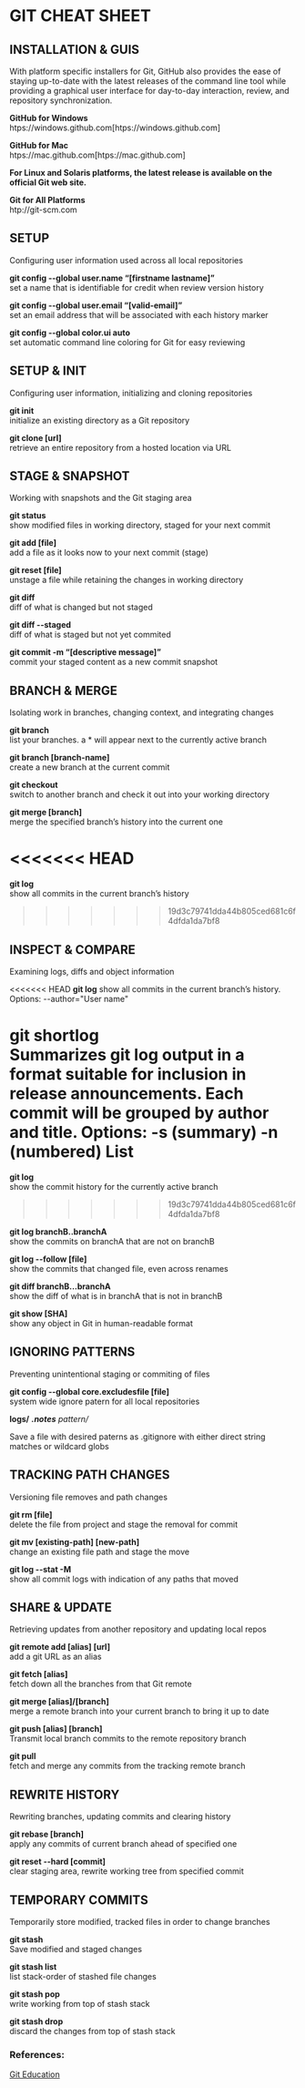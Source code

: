 # GIT CHEAT SHEET # 

 ## INSTALLATION & GUIS ## 
With platform specific installers for Git, GitHub also provides the
ease of staying up-to-date with the latest releases of the command
line tool while providing a graphical user interface for day-to-day
interaction, review, and repository synchronization.

**GitHub for Windows**  
htps://windows.github.com[htps://windows.github.com]

**GitHub for Mac**  
htps://mac.github.com[htps://mac.github.com]

**For Linux and Solaris platforms, the latest release is available on
the official Git web site.**  

**Git for All Platforms**  
htp://git-scm.com


 ## SETUP ## 
Configuring user information used across all local repositories

**git config --global user.name “[firstname lastname]”**  
set a name that is identifiable for credit when review version history

**git config --global user.email “[valid-email]”**  
set an email address that will be associated with each history marker


**git config --global color.ui auto**  
set automatic command line coloring for Git for easy reviewing


 ## SETUP & INIT ## 
Configuring user information, initializing and cloning repositories

**git init**  
initialize an existing directory as a Git repository

**git clone [url]**  
retrieve an entire repository from a hosted location via URL


 ## STAGE & SNAPSHOT ## 
Working with snapshots and the Git staging area

**git status**  
show modified files in working directory, staged for your next commit

**git add [file]**  
add a file as it looks now to your next commit (stage)

**git reset [file]**  
unstage a file while retaining the changes in working directory

**git diff**  
diff of what is changed but not staged

**git diff --staged**  
diff of what is staged but not yet commited

**git commit -m “[descriptive message]”**  
commit your staged content as a new commit snapshot


 ## BRANCH & MERGE ## 
Isolating work in branches, changing context, and integrating changes

**git branch**  
list your branches. a * will appear next to the currently active branch

**git branch [branch-name]**  
create a new branch at the current commit

**git checkout**  
switch to another branch and check it out into your working directory

**git merge [branch]**  
merge the specified branch’s history into the current one

<<<<<<< HEAD
=======
**git log**  
show all commits in the current branch’s history

>>>>>>> 19d3c79741dda44b805ced681c6f4dfda1da7bf8

 ## INSPECT & COMPARE ## 
Examining logs, diffs and object information

<<<<<<< HEAD
**git log**
show all commits in the current branch’s history. Options:  --author="User name"

**git shortlog**  
Summarizes git log output in a format suitable for inclusion in release announcements. Each commit will be grouped by author and title. Options: -s (summary) -n (numbered)
List 
=======
**git log**  
show the commit history for the currently active branch
>>>>>>> 19d3c79741dda44b805ced681c6f4dfda1da7bf8

**git log branchB..branchA**  
show the commits on branchA that are not on branchB

**git log --follow [file]**  
show the commits that changed file, even across renames

**git diff branchB...branchA**  
show the diff of what is in branchA that is not in branchB

**git show [SHA]**  
show any object in Git in human-readable format


 ## IGNORING PATTERNS ## 
Preventing unintentional staging or commiting of files

**git config --global core.excludesfile [file]**  
system wide ignore patern for all local repositories

**logs/**
***.notes**
**pattern*/**

Save a file with desired paterns as .gitignore with either direct string
matches or wildcard globs


 ## TRACKING PATH CHANGES ## 
Versioning file removes and path changes

**git rm [file]**  
delete the file from project and stage the removal for commit

**git mv [existing-path] [new-path]**  
change an existing file path and stage the move

**git log --stat -M**  
show all commit logs with indication of any paths that moved


 ## SHARE & UPDATE ## 
Retrieving updates from another repository and updating local repos

**git remote add [alias] [url]**  
add a git URL as an alias

**git fetch [alias]**  
fetch down all the branches from that Git remote

**git merge [alias]/[branch]**  
merge a remote branch into your current branch to bring it up to date

**git push [alias] [branch]**  
Transmit local branch commits to the remote repository branch

**git pull**  
fetch and merge any commits from the tracking remote branch


 ## REWRITE HISTORY ## 
Rewriting branches, updating commits and clearing history

**git rebase [branch]**  
apply any commits of current branch ahead of specified one

**git reset --hard [commit]**  
clear staging area, rewrite working tree from specified commit


 ## TEMPORARY COMMITS ## 
Temporarily store modified, tracked files in order to change branches

**git stash**  
Save modified and staged changes

**git stash list**  
list stack-order of stashed file changes

**git stash pop**  
write working from top of stash stack

**git stash drop**  
discard the changes from top of stash stack

### References: ###
[Git Education][author link]


[author link]: <https://education.github.com/git-cheat-sheet-education.pdf>
